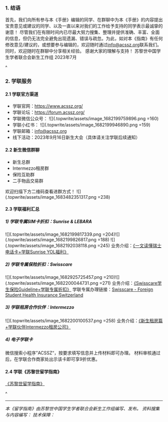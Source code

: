 ### **1. 结语**
首先，我们向所有参与本《手册》编辑的同学、在群聊中为本《手册》的内容提出宝贵意见或建议的同学、以及一直以来对我们的工作给予支持的同学表示最诚挚的谢意！
尽管我们在有限时间内已尽最大努力搜集、整理并提供准确、丰富、全面的信息，但仍无法完全避免出现遗漏、错误与疏忽。为此，如对本《指南》有任何修改意见/建议的，或想要参与编辑的，欢迎随时通过<info@acssz.org>联系我们。同时，欢迎随时在群聊中分享相关经验。
感谢大家的理解与支持！
苏黎世中国学生学者联合会新生工作组
2023年7月

^

### **2. 学联服务**

#### **2.1 学联官方渠道**

* 学联官网：<https://www.acssz.org/>
* 学联论坛：<https://forum.acssz.org/>
* 学联微信公众号：
  ![](.topwrite/assets/image_1682199759896.png =160)
* 学联小红书：
  ![](.topwrite/assets/image_1682199946890.png =159)
* 学联邮箱：<info@acssz.org>
* 线下活动：2023年9月16日新生大会（具体请关注学联后续通知）

#### **2.2 新生微信群聊**
- 新生总群
- Intermezzo租房群
- 保险互助群
- 二手物品交易群

欢迎扫描下方二维码查看进群方式！
![](.topwrite/assets/image_1683482351317.png =238)

#### **2.3 学联福利汇总**&#x20;

##### **1) 学联专属SIM卡折扣：Sunrise & LEBARA**

![](.topwrite/assets/image_1682199817339.png =204)![](.topwrite/assets/image_1682199826817.png =188)
![](.topwrite/assets/image_1682192038118.png =245)
业务介绍：[《一文读懂瑞士电话卡+学联Sunrise YOL福利》](<https://forum.acssz.org/d/796-yi-wen-du-dong-rui-shi-dian-hua-qia-xue-lian-sunrise-yolfu-li>)

##### **2) 学联专属保险折扣：Swisscare**

![](.topwrite/assets/image_1682925725457.png =210)![](.topwrite/assets/image_1682200044731.png =271)
业务介绍：[《Swisscare学生保险Guideline+学联专属折扣》](<https://forum.acssz.org/d/51-swisscarebao-xian-guideline-da-yi-he-xue-lian-zhe-kou>)
学联专属办理链接：[Swisscare - Foreign Student Health Insurance Switzerland](<https://forms.swisscare.com/#/spss?group=3018>)

##### **3) 学联租房合作伙伴：Intermezzo**

![](.topwrite/assets/image_1682200100537.png =258)
业务介绍：[《新生租房篇+学联伙伴Intermezzo租房公司》](<https://forum.acssz.org/d/386>)

##### **4) 电子学联卡**

微信搜索小程序”ACSSZ“，按要求填写信息并上传材料即可办理。
材料审核通过后，在学联合作商家处出示该卡即可享9折优惠。

#### **2.4 学联《苏黎世留学指南》**&#x20;

[《苏黎世留学指南》](<https://8lrx8emp45.k.topthink.com/@dayihui2023/00huanyingye.html>)

^

*****
*本《留学指南》由苏黎世中国学生学者联合会新生工作组编写、发布。
资料搜集与内容编写：
技术保障：*